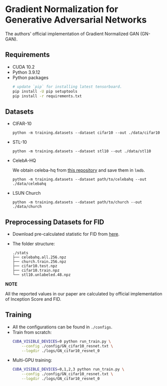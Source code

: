 # Gradient Normalization for Generative Adversarial Networks

The authors' official implementation of Gradient Normalized GAN (GN-GAN).

## Requirements
- CUDA 10.2
- Python 3.9.12
- Python packages
    ```sh
    # update `pip` for installing latest tensorboard.
    pip install -U pip setuptools
    pip install -r requirements.txt
    ```

## Datasets
- CIFAR-10
    ```
    python -m training.datasets --dataset cifar10 --out ./data/cifar10
    ```

- STL-10
    ```
    python -m training.datasets --dataset stl10 --out ./data/stl10
    ```

- CelebA-HQ

    We obtain celeba-hq from [this repository](https://github.com/suvojit-0x55aa/celebA-HQ-dataset-download) and save them in `lmdb`.
    
    ```
    python -m training.datasets --dataset path/to/celebahq --out ./data/celebahq
    ```

- LSUN Church
    ```
    python -m training.datasets --dataset path/to/church --out ./data/church
    ```

## Preprocessing Datasets for FID
- Download pre-calculated statistic for FID from [here](https://drive.google.com/drive/folders/1UBdzl6GtNMwNQ5U-4ESlIer43tNjiGJC?usp=sharing).

- The folder structure:
    ```
    ./stats
    ├── celebahq.all.256.npz
    ├── church.train.256.npz
    ├── cifar10.test.npz
    ├── cifar10.train.npz
    └── stl10.unlabeled.48.npz
    ```

**NOTE**

All the reported values in our paper are calculated by official implementation of Inception Score and FID.


## Training
- All the configurations can be found in `./configs`. 
- Train from scratch:
    ```bash
    CUDA_VISIBLE_DEVICES=0 python run_train.py \
        --config ./config/GN_cifar10_resnet.txt \
        --logdir ./logs/GN_cifar10_resnet_0
    ```
- Multi-GPU training:
    ```bash
    CUDA_VISIBLE_DEVICES=0,1,2,3 python run_train.py \
        --config ./config/GN_cifar10_resnet.txt \
        --logdir ./logs/GN_cifar10_resnet_0
    ```
